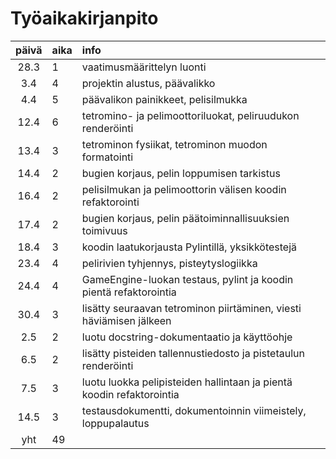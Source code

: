 # Työaikakirjanpito

| päivä | aika | info  |
| :----:|:-----| :-----|
| 28.3 |  1   | vaatimusmäärittelyn luonti |
| 3.4 |  4   | projektin alustus, päävalikko |
| 4.4 |  5   | päävalikon painikkeet, pelisilmukka |
| 12.4 |  6   | tetromino- ja pelimoottoriluokat, peliruudukon renderöinti |
| 13.4 |  3   | tetrominon fysiikat, tetrominon muodon formatointi |
| 14.4 |  2   | bugien korjaus, pelin loppumisen tarkistus |
| 16.4 |  2   | pelisilmukan ja pelimoottorin välisen koodin refaktorointi |
| 17.4 |  2   | bugien korjaus, pelin päätoiminnallisuuksien toimivuus |
| 18.4 |  3   | koodin laatukorjausta Pylintillä, yksikkötestejä |
| 23.4 |  4   | pelirivien tyhjennys, pisteytyslogiikka |
| 24.4 |  4   | GameEngine-luokan testaus, pylint ja koodin pientä refaktorointia |
| 30.4 |  3   | lisätty seuraavan tetrominon piirtäminen, viesti häviämisen jälkeen |
| 2.5 |  2   | luotu docstring-dokumentaatio ja käyttöohje |
| 6.5 |  2   | lisätty pisteiden tallennustiedosto ja pistetaulun renderöinti |
| 7.5 |  3   | luotu luokka pelipisteiden hallintaan ja pientä koodin refaktorointia |
| 14.5 |  3   | testausdokumentti, dokumentoinnin viimeistely, loppupalautus |
| yht   | 49 | | 
